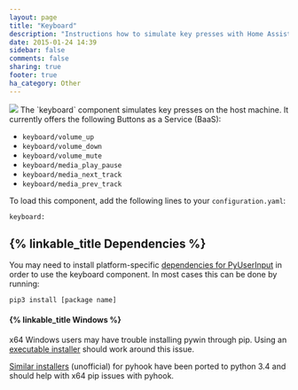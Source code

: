 ```yaml
---
layout: page
title: "Keyboard"
description: "Instructions how to simulate key presses with Home Assistant."
date: 2015-01-24 14:39
sidebar: false
comments: false
sharing: true
footer: true
ha_category: Other
---
```


<img src='/images/supported_brands/input-keyboard.png' class='brand pull-right' />
The `keyboard` component simulates key presses on the host machine. It currently offers the following Buttons as a Service (BaaS):

 * `keyboard/volume_up`
 * `keyboard/volume_down`
 * `keyboard/volume_mute`
 * `keyboard/media_play_pause`
 * `keyboard/media_next_track`
 * `keyboard/media_prev_track`

To load this component, add the following lines to your `configuration.yaml`:

```
keyboard:
```

## {% linkable_title Dependencies %}

You may need to install platform-specific [dependencies for PyUserInput](https://github.com/SavinaRoja/PyUserInput#dependencies) in order to use the keyboard component. In most cases this can be done by running:

```
pip3 install [package name]
```

#### {% linkable_title Windows %}

x64 Windows users may have trouble installing pywin through pip. Using an [executable installer](http://sourceforge.net/projects/pywin32/files/pywin32/) should work around this issue.

[Similar installers](http://www.lfd.uci.edu/~gohlke/pythonlibs/#pyhook) (unofficial) for pyhook have been ported to python 3.4 and should help with x64 pip issues with pyhook.
